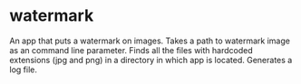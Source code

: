 # watermark
An app that puts a watermark on images.
Takes a path to watermark image as an command line parameter.
Finds all the files with hardcoded extensions (jpg and png) in a directory in which app is located.
Generates a log file.
